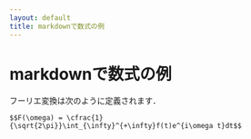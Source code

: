 ```yaml
---
layout: default
title: markdownで数式の例
---
```


# markdownで数式の例

フーリエ変換は次のように定義されます．

    $$F(\omega) = \cfrac{1}{\sqrt{2\pi}}\int_{\infty}^{+\infty}f(t)e^{i\omega t}dt$$
